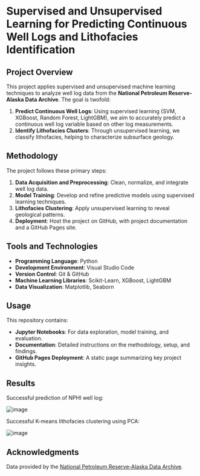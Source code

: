 # Supervised and Unsupervised Learning for Predicting Continuous Well Logs and Lithofacies Identification

## Project Overview

This project applies supervised and unsupervised machine learning techniques to analyze well log data from the **National Petroleum Reserve-Alaska Data Archive**. The goal is twofold:
1. **Predict Continuous Well Logs**: Using supervised learning (SVM, XGBoost, Random Forest, LightGBM), we aim to accurately predict a continuous well log variable based on other log measurements.
2. **Identify Lithofacies Clusters**: Through unsupervised learning, we classify lithofacies, helping to characterize subsurface geology.

## Methodology

The project follows these primary steps:
1. **Data Acquisition and Preprocessing**: Clean, normalize, and integrate well log data.
2. **Model Training**: Develop and refine predictive models using supervised learning techniques.
3. **Lithofacies Clustering**: Apply unsupervised learning to reveal geological patterns.
4. **Deployment**: Host the project on GitHub, with project documentation and a GitHub Pages site.

## Tools and Technologies

- **Programming Language**: Python
- **Development Environment**: Visual Studio Code
- **Version Control**: Git & GitHub
- **Machine Learning Libraries**: Scikit-Learn, XGBoost, LightGBM
- **Data Visualization**: Matplotlib, Seaborn

## Usage

This repository contains:
- **Jupyter Notebooks**: For data exploration, model training, and evaluation.
- **Documentation**: Detailed instructions on the methodology, setup, and findings.
- **GitHub Pages Deployment**: A static page summarizing key project insights.

## Results

Successful prediction of NPHI well log:

![image](https://github.com/user-attachments/assets/a89e723f-80ef-4792-842f-39e3078e2231)

Successful K-means lithofacies clustering using PCA:

![image](https://github.com/user-attachments/assets/8554e2dc-8bb4-4f34-be9e-9d7089aecb5f)

## Acknowledgments

Data provided by the [National Petroleum Reserve-Alaska Data Archive](https://certmapper.cr.usgs.gov/data/apps/npra/#3862174-data-).
